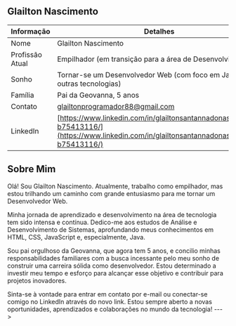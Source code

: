 ## Glailton Nascimento

| Informação          | Detalhes                                                                 |
|----------------------|--------------------------------------------------------------------------|
| Nome                 | Glailton Nascimento                                                      |
| Profissão Atual      | Empilhador (em transição para a área de Desenvolvimento)                  |
| Sonho                | Tornar-se um Desenvolvedor Web (com foco em Java e outras tecnologias) |
| Família              | Pai da Geovanna, 5 anos                                                  |
| Contato              | [glailtonprogramador88@gmail.com](mailto:glailtonprogramador88@gmail.com) |
| LinkedIn             | [https://www.linkedin.com/in/glailtonsantannadonascimento-b75413116/](https://www.linkedin.com/in/glailtonsantannadonascimento-b75413116/) |

## Sobre Mim

Olá! Sou Glailton Nascimento. Atualmente, trabalho como empilhador, mas estou trilhando um caminho com grande entusiasmo para me tornar um Desenvolvedor Web.

Minha jornada de aprendizado e desenvolvimento na área de tecnologia tem sido intensa e contínua. Dedico-me aos estudos de Análise e Desenvolvimento de Sistemas, aprofundando meus conhecimentos em HTML, CSS, JavaScript e, especialmente, Java.

Sou pai orgulhoso da Geovanna, que agora tem 5 anos, e concilio minhas responsabilidades familiares com a busca incessante pelo meu sonho de construir uma carreira sólida como desenvolvedor. Estou determinado a investir meu tempo e esforço para alcançar esse objetivo e contribuir para projetos inovadores.

Sinta-se à vontade para entrar em contato por e-mail ou conectar-se comigo no LinkedIn através do novo link. Estou sempre aberto a novas oportunidades, aprendizados e colaborações no mundo da tecnologia!
--->
